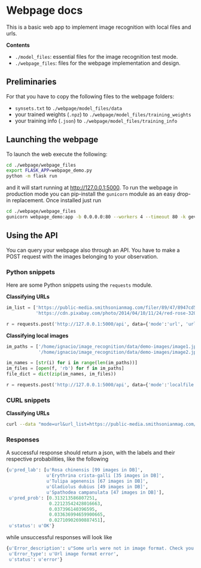 # Webpage docs

This is a basic web app to implement image recognition with local files and urls.

**Contents**

- `./model_files`: essential files for the image recognition test mode.
- `./webpage_files`: files for the webpage implementation and design.

## Preliminaries

For that you have to copy the following files to the webpage folders:

- `synsets.txt` to `./webpage/model_files/data` 
- your trained weights (`.npz`) to `./webpage/model_files/training_weights`
- your training info (`.json`) to  `./webpage/model_files/training_info`

## Launching the webpage

To launch the web execute the following:

```bash
cd ./webpage/webpage_files
export FLASK_APP=webpage_demo.py
python -m flask run
```
and it will start running at http://127.0.0.1:5000. To run the webpage in production mode you can pip-install the `gunicorn` module as an easy drop-in replacement. Once installed just run

```bash
cd ./webpage/webpage_files
gunicorn webpage_demo:app -b 0.0.0.0:80 --workers 4 --timeout 80 -k gevent
```

## Using the API

You can query your webpage also through an API. You have to make a POST request with the images belonging to your observation.

### Python snippets
Here are some Python snippets using the `requests` module.

**Classifying URLs**
```python
im_list = ['https://public-media.smithsonianmag.com/filer/89/47/8947cd5c-ac01-4c0e-891a-505517cc0663/istock-540753808.jpg', 
           'https://cdn.pixabay.com/photo/2014/04/10/11/24/red-rose-320868_960_720.jpg']

r = requests.post('http://127.0.0.1:5000/api', data={'mode':'url', 'url_list':im_list})
```

**Classifying local images**

```python
im_paths = ['/home/ignacio/image_recognition/data/demo-images/image1.jpg',
            '/home/ignacio/image_recognition/data/demo-images/image2.jpg']

im_names = [str(i) for i in range(len(im_paths))]
im_files = [open(f, 'rb') for f in im_paths]
file_dict = dict(zip(im_names, im_files))

r = requests.post('http://127.0.0.1:5000/api', data={'mode':'localfile'}, files=file_dict)
```

### CURL snippets

**Classifying URLs**
```bash
curl --data "mode=url&url_list=https://public-media.smithsonianmag.com/filer/89/47/8947cd5c-ac01-4c0e-891a-505517cc0663/istock-540753808.jpg&url_list=https://cdn.pixabay.com/photo/2014/04/10/11/24/red-rose-320868_960_720.jpg" http://127.0.0.1:5000/api
```


### Responses

A successful response should return a json, with the labels and their respective probabilities, like the following

```python
{u'pred_lab': [u'Rosa chinensis [99 images in DB]',
               u'Erythrina crista-galli [35 images in DB]',
               u'Tulipa agenensis [67 images in DB]',
               u'Gladiolus dubius [49 images in DB]',
               u'Spathodea campanulata [47 images in DB]'],
 u'pred_prob': [0.313213586807251,
                0.22123542428016663,
                0.037396140396595,
                0.033636994659900665,
                0.02710902690887451],
 u'status': u'OK'}
```
while unsuccessful responses will look like

```python
{u'Error_description': u"Some urls were not in image format. Check you didn't uploaded a preview of the image rather than the image itself.",
 u'Error_type': u'Url image format error',
 u'status': u'error'}
```
